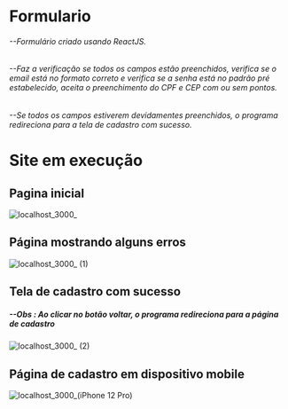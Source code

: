 # Formulario

###### --Formulário criado usando ReactJS.

###### --Faz a verificação se todos os campos estão preenchidos, verifica se o email está no formato correto e verifica se a senha está no padrão pré estabelecido, aceita o preenchimento do CPF e CEP com ou sem pontos.

###### --Se todos os campos estiverem devidamentes preenchidos, o programa redireciona para a tela de cadastro com sucesso.

# Site em execução

## Pagina inicial

![localhost_3000_](https://user-images.githubusercontent.com/98671908/168447808-5ccb823b-3335-4585-8d22-993448b40eed.png)

## Página mostrando alguns erros

![localhost_3000_ (1)](https://user-images.githubusercontent.com/98671908/168447878-8da4cb13-47c0-4f02-b428-3bc640abcb4a.png)

## Tela de cadastro com sucesso

##### --Obs : Ao clicar no botão voltar, o programa redireciona para a página de cadastro

![localhost_3000_ (2)](https://user-images.githubusercontent.com/98671908/168447929-6b75d1f4-4b2d-4698-a320-2f4b5cc9e0e2.png)

## Página de cadastro em dispositivo mobile

![localhost_3000_(iPhone 12 Pro)](https://user-images.githubusercontent.com/98671908/168447979-30a002d6-b1c3-461e-a32f-975db7f79d97.png)
